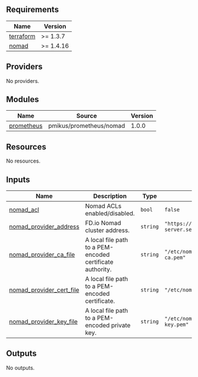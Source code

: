 <!-- BEGIN_TF_DOCS -->
## Requirements

| Name | Version |
|------|---------|
| <a name="requirement_terraform"></a> [terraform](#requirement\_terraform) | >= 1.3.7 |
| <a name="requirement_nomad"></a> [nomad](#requirement\_nomad) | >= 1.4.16 |

## Providers

No providers.

## Modules

| Name | Source | Version |
|------|--------|---------|
| <a name="module_prometheus"></a> [prometheus](#module\_prometheus) | pmikus/prometheus/nomad | 1.0.0 |

## Resources

No resources.

## Inputs

| Name | Description | Type | Default | Required |
|------|-------------|------|---------|:--------:|
| <a name="input_nomad_acl"></a> [nomad\_acl](#input\_nomad\_acl) | Nomad ACLs enabled/disabled. | `bool` | `false` | no |
| <a name="input_nomad_provider_address"></a> [nomad\_provider\_address](#input\_nomad\_provider\_address) | FD.io Nomad cluster address. | `string` | `"https://nomad-server.service.consul:4646"` | no |
| <a name="input_nomad_provider_ca_file"></a> [nomad\_provider\_ca\_file](#input\_nomad\_provider\_ca\_file) | A local file path to a PEM-encoded certificate authority. | `string` | `"/etc/nomad.d/ssl/nomad-ca.pem"` | no |
| <a name="input_nomad_provider_cert_file"></a> [nomad\_provider\_cert\_file](#input\_nomad\_provider\_cert\_file) | A local file path to a PEM-encoded certificate. | `string` | `"/etc/nomad.d/ssl/nomad.pem"` | no |
| <a name="input_nomad_provider_key_file"></a> [nomad\_provider\_key\_file](#input\_nomad\_provider\_key\_file) | A local file path to a PEM-encoded private key. | `string` | `"/etc/nomad.d/ssl/nomad-key.pem"` | no |

## Outputs

No outputs.
<!-- END_TF_DOCS -->